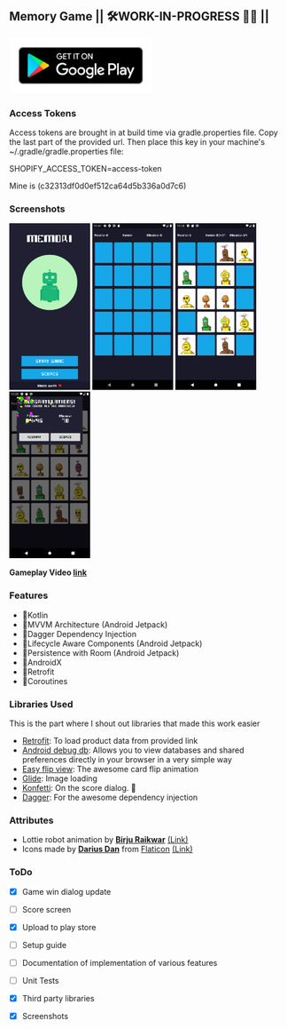 
## Memory Game || 🛠️WORK-IN-PROGRESS 👨‍💻 ||

<a href="https://play.google.com/store/apps/details?id=com.makuno.memory">
    <img src="./images/play-store.svg" alt="link to playstore" height="100">
</a>

### Access Tokens
Access tokens are brought in at build time via gradle.properties file. Copy the last part of the provided url. Then place this key in your machine's ~/.gradle/gradle.properties file:

SHOPIFY_ACCESS_TOKEN=access-token

Mine is (c32313df0d0ef512ca64d5b336a0d7c6)

### Screenshots

<img src="screenshots/landing-screen.png" height="300"> <img src="screenshots/beginning-of-game.png" height="300"> <img src="screenshots/mid-game.png" height="300"> <img src="screenshots/end-of-game.png" height="300">

__Gameplay Video [link](https://drive.google.com/file/d/1KicuFUrMkSH6soYN6RbkOXwhMq_oGhb4/view?usp=sharing)__

### Features
- 🚀Kotlin
- 🚀MVVM Architecture (Android Jetpack)
- 🚀Dagger Dependency Injection
- 🚀Lifecycle Aware Components (Android Jetpack)
- 🚀Persistence with Room (Android Jetpack)
- 🚀AndroidX
- 🚀Retrofit
- 🚀Coroutines

### Libraries Used
This is the part where I shout out libraries that made this work easier
- [Retrofit](https://github.com/square/retrofit): To load product data from provided link
- [Android debug db](https://github.com/amitshekhariitbhu/Android-Debug-Database): Allows you to view databases and shared preferences directly in your browser in a very simple way
- [Easy flip view](https://github.com/wajahatkarim3/EasyFlipView): The awesome card flip animation
- [Glide](https://github.com/bumptech/glide): Image loading
- [Konfetti](https://github.com/DanielMartinus/Konfetti): On the score dialog. 🎊
- [Dagger](https://github.com/google/dagger): For the awesome dependency injection

### Attributes
- Lottie robot animation by [**Birju Raikwar**](https://lottiefiles.com/birjuraikwar) [(Link)](https://assets3.lottiefiles.com/packages/lf20_g1pduE.json)
- Icons made by [**Darius Dan**](https://www.flaticon.com/authors/darius-dan) from [Flaticon](https://www.flaticon.com/) [(Link)](https://www.flaticon.com/free-icon/memory_2219225?term=memory&page=1&position=46) 

### ToDo
- [X] Game win dialog update
- [ ] Score screen
- [X] Upload to play store
- [ ] Setup guide
- [ ] Documentation of implementation of various features
- [ ] Unit Tests
- [X] Third party libraries
- [X] Screenshots

